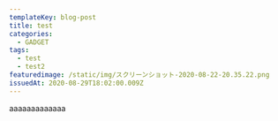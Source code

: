 ```yaml
---
templateKey: blog-post
title: test
categories:
  - GADGET
tags:
  - test
  - test2
featuredimage: /static/img/スクリーンショット-2020-08-22-20.35.22.png
issuedAt: 2020-08-29T18:02:00.009Z
---
```

aaaaaaaaaaaaa
